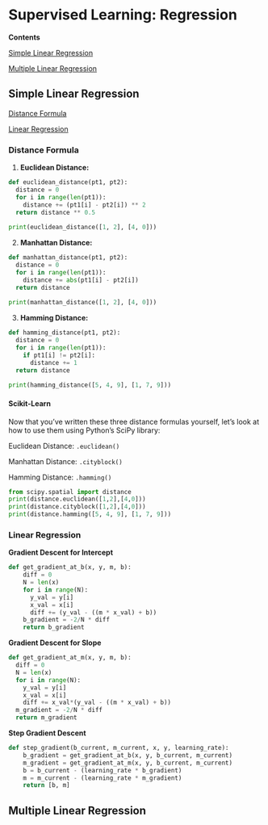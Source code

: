 # Supervised Learning: Regression

**Contents**

[Simple Linear Regression](#SLR)

[Multiple Linear Regression](#MLR)

## Simple Linear Regression <a name="SLR"/>

[Distance Formula](#DF)

[Linear Regression](#LR)

### Distance Formula <a name="DF"/>

1. **Euclidean Distance:**

```python
def euclidean_distance(pt1, pt2):
  distance = 0
  for i in range(len(pt1)):
    distance += (pt1[i] - pt2[i]) ** 2
  return distance ** 0.5
  
print(euclidean_distance([1, 2], [4, 0]))
```

2. **Manhattan Distance:**

```python
def manhattan_distance(pt1, pt2):
  distance = 0
  for i in range(len(pt1)):
    distance += abs(pt1[i] - pt2[i])
  return distance
  
print(manhattan_distance([1, 2], [4, 0]))
```

3. **Hamming Distance:**

```python
def hamming_distance(pt1, pt2):
  distance = 0
  for i in range(len(pt1)):
    if pt1[i] != pt2[i]:
      distance += 1
  return distance
  
print(hamming_distance([5, 4, 9], [1, 7, 9]))
```
#### Scikit-Learn

Now that you’ve written these three distance formulas yourself, let’s look at how to use them using Python’s SciPy library:

Euclidean Distance: ```.euclidean() ```

Manhattan Distance: ```.cityblock() ```

Hamming Distance: ```.hamming() ```

```python
from scipy.spatial import distance
print(distance.euclidean([1,2],[4,0]))
print(distance.cityblock([1,2],[4,0]))
print(distance.hamming([5, 4, 9], [1, 7, 9]))
```

### Linear Regression <a name="LR"/>

**Gradient Descent for Intercept**

```python
def get_gradient_at_b(x, y, m, b):
    diff = 0
    N = len(x)
    for i in range(N):
      y_val = y[i]
      x_val = x[i]
      diff += (y_val - ((m * x_val) + b))
    b_gradient = -2/N * diff
    return b_gradient
```

**Gradient Descent for Slope**

```python
def get_gradient_at_m(x, y, m, b):
  diff = 0
  N = len(x)
  for i in range(N):
    y_val = y[i]
    x_val = x[i]
    diff += x_val*(y_val - ((m * x_val) + b))
  m_gradient = -2/N * diff
  return m_gradient
```

**Step Gradient Descent**

```python
def step_gradient(b_current, m_current, x, y, learning_rate):
    b_gradient = get_gradient_at_b(x, y, b_current, m_current)
    m_gradient = get_gradient_at_m(x, y, b_current, m_current)
    b = b_current - (learning_rate * b_gradient)
    m = m_current - (learning_rate * m_gradient)
    return [b, m]
```


## Multiple Linear Regression <a name="MLR"/>


